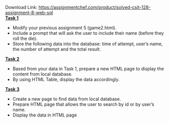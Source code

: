 Download Link: https://assignmentchef.com/product/solved-csit-128-assignment-8-web-sql
<br>
<strong><u>Task 1</u></strong>

<ul>

 <li>Modify your previous assignment 5 (game2.html).</li>

 <li>Include a prompt that will ask the user to include their name (before they roll the die).</li>

 <li>Store the following data into the database: time of attempt, user’s name, the number of attempt and the total result.</li>

</ul>

<strong><u>Task 2</u></strong>

<ul>

 <li>Based from your data in Task 1, prepare a new HTML page to display the content from local database.</li>

 <li>By using HTML Table, display the data accordingly.</li>

</ul>

<strong><u>Task 3 </u></strong>

<ul>

 <li>Create a new page to find data from local database.</li>

 <li>Prepare HTML page that allows the user to search by id or by user’s name.</li>

 <li>Display the data in HTML page</li>

</ul>